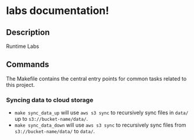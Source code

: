 # labs documentation!

## Description

Runtime Labs

## Commands

The Makefile contains the central entry points for common tasks related to this project.

### Syncing data to cloud storage

* `make sync_data_up` will use `aws s3 sync` to recursively sync files in `data/` up to `s3://bucket-name/data/`.
* `make sync_data_down` will use `aws s3 sync` to recursively sync files from `s3://bucket-name/data/` to `data/`.


